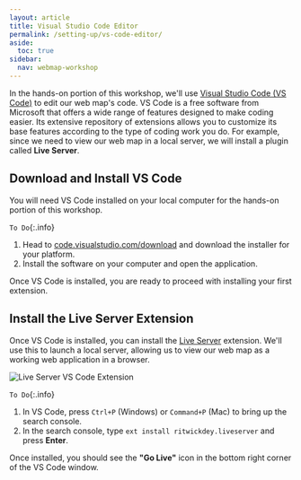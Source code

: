```yaml
---
layout: article
title: Visual Studio Code Editor
permalink: /setting-up/vs-code-editor/
aside:
  toc: true
sidebar:
  nav: webmap-workshop
---
```


In the hands-on portion of this workshop, we'll use [Visual Studio Code (VS Code)](https://code.visualstudio.com/) to edit our web map's code. VS Code is a free software from Microsoft that offers a wide range of features designed to make coding easier. Its extensive repository of extensions allows you to customize its base features according to the type of coding work you do. For example, since we need to view our web map in a local server, we will install a plugin called **Live Server**.

## Download and Install VS Code

You will need VS Code installed on your local computer for the hands-on portion of this workshop.

`To Do`{:.info}

1. Head to [code.visualstudio.com/download](https://code.visualstudio.com/Download) and download the installer for your platform.
2. Install the software on your computer and open the application.

Once VS Code is installed, you are ready to proceed with installing your first extension.

## Install the Live Server Extension

Once VS Code is installed, you can install the [Live Server](https://marketplace.visualstudio.com/items?itemName=ritwickdey.LiveServer) extension. We'll use this to launch a local server, allowing us to view our web map as a working web application in a browser.

![Live Server VS Code Extension](../../assets/images/live-server.png "Live Server VS Code Extension")

`To Do`{:.info}

1. In VS Code, press `Ctrl+P` (Windows) or `Command+P` (Mac) to bring up the search console.
2. In the search console, type `ext install ritwickdey.liveserver` and press **Enter**.

Once installed, you should see the **"Go Live"** icon in the bottom right corner of the VS Code window.
